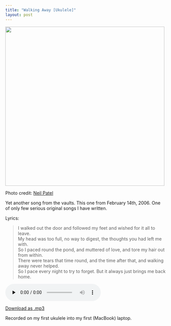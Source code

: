 ```yaml
---
title: "Walking Away [Ukulele]"
layout: post
---
```


<div id="attachment_1191" style="width: 510px" class="wp-caption alignnone"><a href="http://blog.classicalcode.com/wp-content/uploads/2012/09/4418315357_78878f2695_o.jpg"><img class="size-large wp-image-1191" title="4418315357_78878f2695_o" src="http://blog.classicalcode.com/wp-content/uploads/2012/09/4418315357_78878f2695_o-500x500.jpg" alt="" width="500" height="500" /></a><p class="wp-caption-text">Photo credit: <a href="http://www.flickr.com/photos/realplastictrees/4418315357/">Neil Patel</a></p></div>

Yet another song from the vaults. This one from February 14th, 2006. One of only few serious original songs I have written.

Lyrics:
> I walked out the door and followed my feet and wished for it all to leave.  
> My head was too full, no way to digest, the thoughts you had left me with.  
> So I paced round the pond, and muttered of love, and tore my hair out from within.  
> There were tears that time round, and the time after that, and walking away never helped.  
> So I pace every night to try to forget. But it always just brings me back home.  

<audio id="wp_mep_6" src="http://blog.classicalcode.com/wp-content/uploads/2012/09/Walking-Away-mp3.mp3" type="audio/mp3"    controls="controls" preload="none"  ></audio>

<a href="http://blog.classicalcode.com/wp-content/uploads/2012/09/Walking-Away-mp3.mp3">Download as .mp3</a>

Recorded on my first ukulele into my first (MacBook) laptop.
